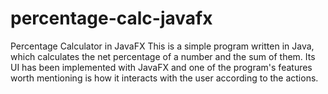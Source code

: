 # percentage-calc-javafx
Percentage Calculator in JavaFX
This is a simple program written in Java, which calculates the net percentage of a number and the sum of them.
Its UI has been implemented with JavaFX and one of the program's features worth mentioning is how it interacts with the user according to the actions.
